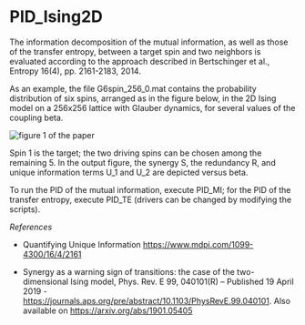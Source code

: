 # PID_Ising2D

The information decomposition of the mutual information, as well as those of the transfer entropy, between a target
spin and two neighbors is evaluated according to the approach described in Bertschinger et al., Entropy 16(4), pp. 2161-2183, 2014.

As an example, the file G6spin_256_0.mat contains the probability distribution of six spins, arranged as in the figure below, in the 2D Ising model on a 256x256 lattice with Glauber dynamics, for several values of the coupling beta.

![figure 1 of the paper](http://users.ugent.be/~dmarinaz/Ising_spins.png)

Spin 1 is the target; the two driving spins can be chosen among the remaining 5. In the output figure, the synergy S, the redundancy R, and unique information terms U_1 and U_2 are depicted versus beta.

To run the PID of the mutual information, execute PID_MI; for the PID of the transfer entropy, execute PID_TE (drivers can be
changed by modifying the scripts).

*References*

* Quantifying Unique Information https://www.mdpi.com/1099-4300/16/4/2161

* Synergy as a warning sign of transitions: the case of the two-dimensional Ising model, Phys. Rev. E 99, 040101(R) – Published 19 April 2019 - https://journals.aps.org/pre/abstract/10.1103/PhysRevE.99.040101. Also available on https://arxiv.org/abs/1901.05405
